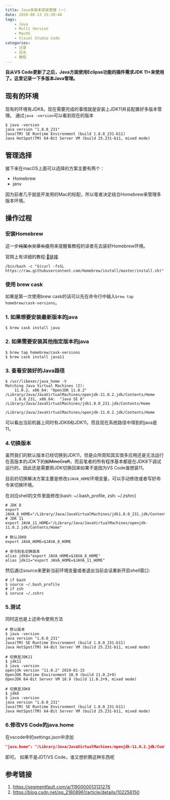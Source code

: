 ```yaml
---
title: Java多版本安装管理（一）
date: 2020-08-13 15:39:44
tags:
    - Java
    - Multi Version
    - MacOS
    - Visual Studio Code
categories:
    - 记录
    - 日志
    - 教程
---
```

**自从VS Code更新了之后，Java方面使用Eclipse功能的插件需求JDK 11+来使用了。这里记录一下多版本Java管理。**
<!-- more -->
## 现有的环境
现有的环境有<span id="inline-blue">JDK8</span>。现在需要完成的事情就是安装上<span id="inline-green">JDK11</span>并且配置好多版本管理。
通过`java -version`可以看到现在的版本

```shell
$ java -version
java version "1.8.0_231"
Java(TM) SE Runtime Environment (build 1.8.0_231-b11)
Java HotSpot(TM) 64-Bit Server VM (build 25.231-b11, mixed mode)
```

## 管理选择
接下来在macOS上面可以选择的方案主要有两个：
* Homebrew
* jenv

因为前者几乎就是开发用的Mac的标配，所以笔者决定结合Homebrew来管理多版本环境。

## 操作过程
### 安装Homebrew
这一步<span id="spoiler">~~纯属水文章长度~~</span>用来提醒看教程的读者先去装好Homebrew环境。

官网上有详细的教程:[🔗链接](https://brew.sh)
```shell
/bin/bash -c "$(curl -fsSL https://raw.githubusercontent.com/Homebrew/install/master/install.sh)"
```

### 使用 brew cask
如果是第一次使用brew cask的话可以先在命令行中输入`brew tap homebrew/cask-versions`。

### 1. 如果想要安装最新版本的java
```shell
$ brew cask install java
```
### 2. 如果需要安装其他指定版本的java
```shell
$ brew tap homebrew/cask-versions
$ brew cask install java11
```
### 3. 查看安装好的Java路径
```shell
$ /usr/libexec/java_home -V
Matching Java Virtual Machines (2):
    11.0.2, x86_64:	"OpenJDK 11.0.2"	/Library/Java/JavaVirtualMachines/openjdk-11.0.2.jdk/Contents/Home
    1.8.0_231, x86_64:	"Java SE 8"	/Library/Java/JavaVirtualMachines/jdk1.8.0_231.jdk/Contents/Home

/Library/Java/JavaVirtualMachines/openjdk-11.0.2.jdk/Contents/Home
```
可以看出当前机器上同时有<span id="inline-blue">JDK8</span>和<span id="inline-green">JDK11</span>。而且现在系统路径中得到的java是11。

### 4.切换版本
虽然我们的默认版本已经切换到<span id="inline-green">JDK11</span>，但是众所周知其实很多应用还是无法运行在高版本的JDK下的<span id="spoiler">~~如MineCraft~~</span>，而且笔者的所有程序基本都是在<span id="inline-blue">JDK8</span>下调试运行的，因此还是需要把JDK切换回来<span id="spoiler">如果不是因为VS Code谁想装11</span>。

目前的切换解决方案主要是修改`$JAVA_HOME`环境变量，可以手动修改或者写好命令来切换环境。

在对应shell的文件里面修改(bash: ~/.bash_profile, zsh: ~/.zshrc)
```shell
# JDK 8
export JAVA_8_HOME="/Library/Java/JavaVirtualMachines/jdk1.8.0_231.jdk/Contents/Home"
# JDK 11
export JAVA_11_HOME="/Library/Java/JavaVirtualMachines/openjdk-11.0.2.jdk/Contents/Home"

# 默认JDK8
export JAVA_HOME=$JAVA_8_HOME

# 命令别名切换版本
alias jdk8="export JAVA_HOME=$JAVA_8_HOME"
alias jdk11="export JAVA_HOME=$JAVA_11_HOME"
```
然后通过source来更新当前环境变量或者退出当前会话重新开启shell窗口:
```shell
# if bash
$ source ~/.bash_profile
# if zsh
$ soruce ~/.zshrc
```
### 5.测试
同时这也是上述命令使用方法
```shell
# 默认版本
$ java -version
java version "1.8.0_231"
Java(TM) SE Runtime Environment (build 1.8.0_231-b11)
Java HotSpot(TM) 64-Bit Server VM (build 25.231-b11, mixed mode)

# 切换至JDK11
$ jdk11
$ java -version
openjdk version "11.0.2" 2019-01-15
OpenJDK Runtime Environment 18.9 (build 11.0.2+9)
OpenJDK 64-Bit Server VM 18.9 (build 11.0.2+9, mixed mode)

# 切换至JDK8
$ jdk8
$ java -version
java version "1.8.0_231"
Java(TM) SE Runtime Environment (build 1.8.0_231-b11)
Java HotSpot(TM) 64-Bit Server VM (build 25.231-b11, mixed mode)
```
### 6.修改VS Code的java.home
在vscode中的settings.json中添加
```json
"java.home": "/Library/Java/JavaVirtualMachines/openjdk-11.0.2.jdk/Contents/Home"
```
即可。
<span id="spoiler">如果不是JDT/VS Code，谁又想折腾这种东西呢</span>

## 参考链接
1. https://segmentfault.com/a/1190000013131276
2. https://blog.csdn.net/qq_21808961/article/details/102256150
